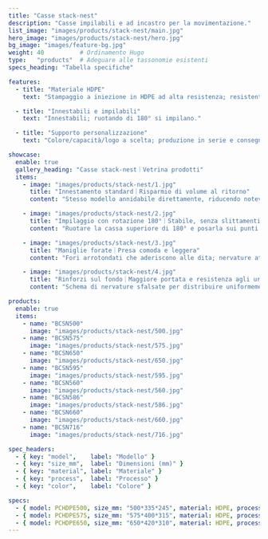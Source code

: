 ```yaml
---
title: "Casse stack-nest"
description: "Casse impilabili e ad incastro per la movimentazione."
list_image: "images/products/stack-nest/main.jpg"
hero_image: "images/products/stack-nest/hero.jpg"
bg_image: "images/feature-bg.jpg"
weight: 40          # Ordinamento Hugo
type:   "products"  # Adeguare alle tassonomie esistenti
specs_heading: "Tabella specifiche"

features:
  - title: "Materiale HDPE"
    text: "Stampaggio a iniezione in HDPE ad alta resistenza; resistente al freddo e agli urti, difficilmente soggetta a fessurazioni."

  - title: "Innestabili e impilabili"
    text: "Innestabili; ruotando di 180° si impilano."

  - title: "Supporto personalizzazione"
    text: "Colore/capacità/logo a scelta; produzione in serie e consegna stabili."

showcase:
  enable: true
  gallery_heading: "Casse stack-nest｜Vetrina prodotti"
  items:
    - image: "images/products/stack-nest/1.jpg"
      title: "Innestamento standard｜Risparmio di volume al ritorno"
      content: "Stesso modello annidabile direttamente, riducendo notevolmente volume di stoccaggio e ritorno; ideale per carichi di rientro dopo il picking e stoccaggi temporanei. HDPE a iniezione, antiurto e facile da pulire."

    - image: "images/products/stack-nest/2.jpg"
      title: "Impilaggio con rotazione 180°｜Stabile, senza slittamenti"
      content: "Ruotare la cassa superiore di 180° e posarla sui punti di appoggio del bordo inferiore per l’“impilaggio invertito”, evitando l’inserimento nella cassa sottostante; adatto a banchi di picking/linee."

    - image: "images/products/stack-nest/3.jpg"
      title: "Maniglie forate｜Presa comoda e leggera"
      content: "Fori arrotondati che aderiscono alle dita; nervature attorno diffondono lo sforzo. Sufficiente attrito anche con mani bagnate per movimentazione manuale e presa meccanica più stabili."

    - image: "images/products/stack-nest/4.jpg"
      title: "Rinforzi sul fondo｜Maggiore portata e resistenza agli urti"
      content: "Schema di nervature sfalsate per distribuire uniformemente i carichi, senza imbarcamento a pieno carico; texture del fondo che migliora l’aderenza su pavimenti bagnati. Adatte a magazzino, processo, lavaggio e asciugatura, ecc."

products:
  enable: true
  items:
    - name: "BCSN500"
      image: "images/products/stack-nest/500.jpg"
    - name: "BCSN575"
      image: "images/products/stack-nest/575.jpg"
    - name: "BCSN650"
      image: "images/products/stack-nest/650.jpg"
    - name: "BCSN595"
      image: "images/products/stack-nest/595.jpg"
    - name: "BCSN560"
      image: "images/products/stack-nest/560.jpg"
    - name: "BCSN586"
      image: "images/products/stack-nest/586.jpg"
    - name: "BCSN660"
      image: "images/products/stack-nest/660.jpg"
    - name: "BCSN716"
      image: "images/products/stack-nest/716.jpg"

spec_headers:
  - { key: "model",    label: "Modello" }
  - { key: "size_mm",  label: "Dimensioni (mm)" }
  - { key: "material", label: "Materiale" }
  - { key: "process",  label: "Processo" }
  - { key: "color",    label: "Colore" }

specs:
  - { model: PCHDPE500, size_mm: "500*335*245", material: HDPE, process: 注塑, color: 白 / 绿 }
  - { model: PCHDPE575, size_mm: "575*400*315", material: HDPE, process: 注塑, color: 白 / 绿 }
  - { model: PCHDPE650, size_mm: "650*420*310", material: HDPE, process: 注塑, color: 白 / 绿 }
---
```

